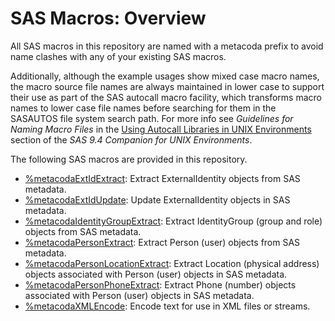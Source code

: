 # SAS Macros: Overview

All SAS macros in this repository are named with a metacoda prefix to avoid name clashes with any
of your existing SAS macros.

Additionally, although the example usages show mixed case macro names, the macro source file names
are always maintained in lower case to support their use as part of the SAS autocall macro facility,
which transforms macro names to lower case file names before searching for them in the SASAUTOS file
system search path.
For more info see *Guidelines for Naming Macro Files* in the
[Using Autocall Libraries in UNIX Environments](https://support.sas.com/documentation/cdl/en/hostunx/69602/HTML/default/viewer.htm#p08uk7awhtj5w6n1qaj3n3h0oa4s.htm)
section of the *SAS 9.4 Companion for UNIX Environments*.

The following SAS macros are provided in this repository.

* [%metacodaExtIdExtract](metacodaExtIdExtract.md): Extract ExternalIdentity objects from SAS metadata. 
* [%metacodaExtIdUpdate](metacodaExtIdUpdate.md): Update ExternalIdentity objects in SAS metadata.
* [%metacodaIdentityGroupExtract](metacodaIdentityGroupExtract.md): Extract IdentityGroup (group and role) objects from SAS metadata. 
* [%metacodaPersonExtract](metacodaPersonExtract.md): Extract Person (user) objects from SAS metadata. 
* [%metacodaPersonLocationExtract](metacodaPersonLocationExtract.md): Extract Location (physical address) objects associated with Person (user) objects in SAS metadata. 
* [%metacodaPersonPhoneExtract](metacodaPersonPhoneExtract.md): Extract Phone (number) objects associated with Person (user) objects in SAS metadata. 
* [%metacodaXMLEncode](metacodaXMLEncode.md): Encode text for use in XML files or streams.